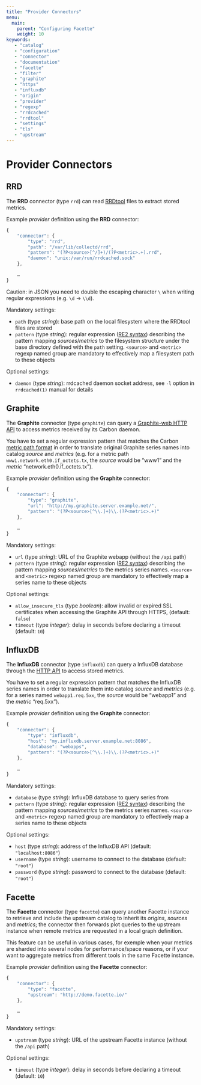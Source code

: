 ```yaml
---
title: "Provider Connectors"
menu:
  main:
    parent: "Configuring Facette"
    weight: 10
keywords:
   - "catalog"
   - "configuration"
   - "connector"
   - "documentation"
   - "facette"
   - "filter"
   - "graphite"
   - "https"
   - "influxdb"
   - "origin"
   - "provider"
   - "regexp"
   - "rrdcached"
   - "rrdtool"
   - "settings"
   - "tls"
   - "upstream"
---
```


# Provider Connectors

## RRD

The **RRD** connector (type `rrd`) can read [RRDtool][0] files to extract stored metrics.

Example *provider* definition using the **RRD** connector:

```javascript
{
    "connector": {
        "type": "rrd",
        "path": "/var/lib/collectd/rrd",
        "pattern": "(?P<source>[^/]+)/(?P<metric>.+).rrd",
        "daemon": "unix:/var/run/rrdcached.sock"
    },

    …
}
```

<span class="fa fa-warning"></span> Caution: in JSON you need to double the escaping character `\` when writing regular
expressions (e.g. `\d`&nbsp;→&nbsp;`\\d`).

Mandatory settings:

 * `path` (type _string_): base path on the local filesystem where the RRDtool files are stored
 * `pattern` (type _string_): regular expression ([RE2 syntax][1]) describing the pattern mapping *sources*/*metrics*
    to the filesystem structure under the base directory defined with the `path` setting.
    `<source>` and `<metric>` regexp named group are mandatory to effectively map a filesystem path to these objects

Optional settings:

 * `daemon` (type _string_): rrdcached daemon socket address, see `-l` option in `rrdcached(1)` manual for details

## Graphite

The **Graphite** connector (type `graphite`) can query a [Graphite-web HTTP API][2] to access metrics received by its
Carbon daemon.

You have to set a regular expression pattern that matches the Carbon [metric path format][3] in order to translate
original Graphite series names into catalog *source* and *metrics* (e.g. for a metric path
`www1.network.eth0.if_octets.tx`, the *source* would be “www1” and the *metric* “network.eth0.if_octets.tx”).

Example *provider* definition using the **Graphite** connector:

```javascript
{
    "connector": {
        "type": "graphite",
        "url": "http://my.graphite.server.example.net/",
        "pattern": "(?P<source>[^\\.]+)\\.(?P<metric>.+)"
    },

    …
}
```

Mandatory settings:

 * `url` (type _string_): URL of the Graphite webapp (without the `/api` path)
 * `pattern` (type _string_): regular expression ([RE2 syntax][1]) describing the pattern mapping *sources*/*metrics*
    to the metrics series names.
    `<source>` and `<metric>` regexp named group are mandatory to effectively map a series name to these objects

Optional settings:

 * `allow_insecure_tls` (type _boolean_): allow invalid or expired SSL certificates when accessing the Graphite API
 through HTTPS, (default: `false`)
 * `timeout` (type _integer_): delay in seconds before declaring a timeout (default: `10`)

## InfluxDB

The **InfluxDB** connector (type `influxdb`) can query a InfluxDB database through the [HTTP API][4] to access stored
metrics.

You have to set a regular expression pattern that matches the InfluxDB series names in order to translate
them into catalog *source* and *metrics* (e.g. for a series named `webapp1.req.5xx`, the *source* would be “webapp1”
and the *metric* “req.5xx”).

Example *provider* definition using the **Graphite** connector:

```javascript
{
    "connector": {
        "type": "influxdb",
        "host": "my.influxdb.server.example.net:8086",
        "database": "webapps",
        "pattern": "(?P<source>[^\\.]+)\\.(?P<metric>.+)"
    },

    …
}
```

Mandatory settings:

 * `database` (type _string_): InfluxDB database to query series from
 * `pattern` (type _string_): regular expression ([RE2 syntax][1]) describing the pattern mapping *sources*/*metrics*
    to the metrics series names.
    `<source>` and `<metric>` regexp named group are mandatory to effectively map a series name to these objects

Optional settings:

 * `host` (type _string_): address of the InfluxDB API (default: `"localhost:8086"`)
 * `username` (type _string_): username to connect to the database (default: `"root"`)
 * `password` (type _string_): password to connect to the database (default: `"root"`)

## Facette

The **Facette** connector (type `facette`) can query another Facette instance to retrieve and include the upstream
catalog to inherit its *origins*, *sources* and *metrics*; the connector then forwards plot queries to the upstream
instance when remote metrics are requested in a local graph definition.

This feature can be useful in various cases, for exemple when your metrics are sharded into several nodes for
performance/space reasons, or if your want to aggregate metrics from different tools in the same Facette instance.

Example *provider* definition using the **Facette** connector:

```javascript
{
    "connector": {
        "type": "facette",
        "upstream": "http://demo.facette.io/"
    },

    …
}
```

Mandatory settings:

 * `upstream` (type _string_): URL of the upstream Facette instance (without the `/api` path)

Optional settings:

 * `timeout` (type _integer_): delay in seconds before declaring a timeout (default: `10`)


[0]: https://oss.oetiker.ch/rrdtool
[1]: https://code.google.com/p/re2/wiki/Syntax
[2]: https://graphite.readthedocs.org/en/latest/render_api.html
[3]: https://graphite.readthedocs.org/en/latest/feeding-carbon.html#the-plaintext-protocol
[4]: http://influxdb.com/docs/v0.8/api/reading_and_writing_data.html
